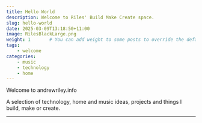 ```yaml
---
title: Hello World
description: Welcome to Riles' Build Make Create space. 
slug: hello-world
date: 2025-03-09T13:18:50+11:00
image: RilesBlackLarge.png
weight: 1       # You can add weight to some posts to override the default sorting (date descending)
tags: 
    - welcome
categories:
    - music
    - technology
    - home
---
```


Welcome to andrewriley.info 

A selection of technology, home and music ideas, projects and things I build, make or create.

---